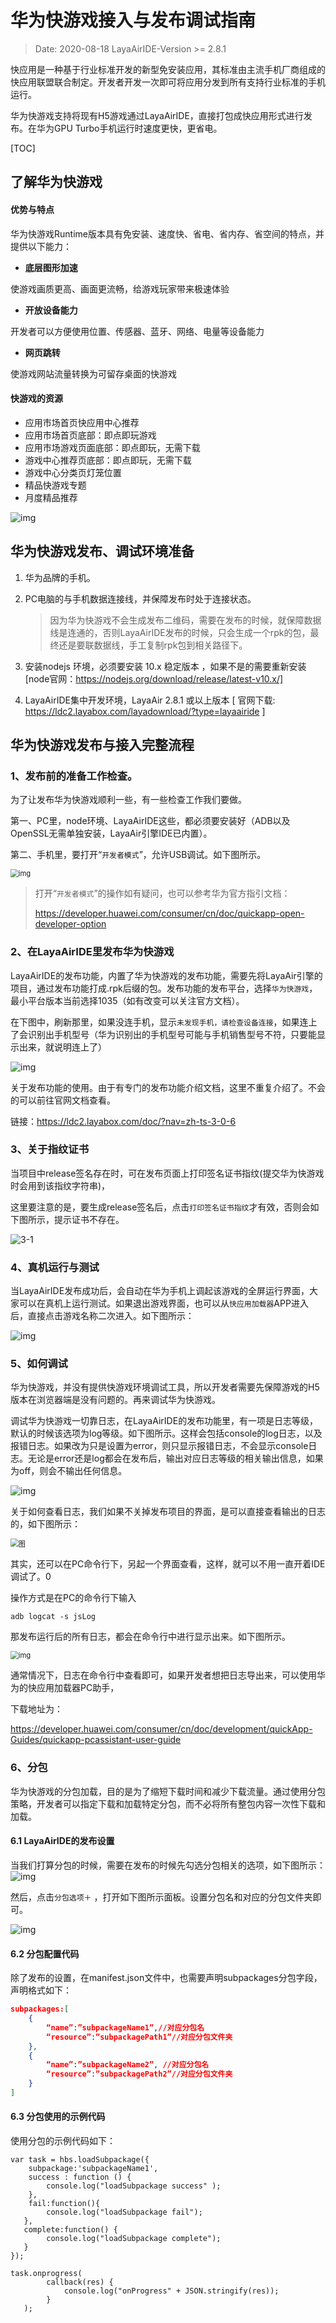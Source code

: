 # 华为快游戏接入与发布调试指南

> Date:  2020-08-18   LayaAirIDE-Version >=  2.8.1

快应用是一种基于行业标准开发的新型免安装应用，其标准由主流手机厂商组成的快应用联盟联合制定。开发者开发一次即可将应用分发到所有支持行业标准的手机运行。

华为快游戏支持将现有H5游戏通过LayaAirIDE，直接打包成快应用形式进行发布。在华为GPU Turbo手机运行时速度更快，更省电。

[TOC]

## 了解华为快游戏

#### 优势与特点

华为快游戏Runtime版本具有免安装、速度快、省电、省内存、省空间的特点，并提供以下能力：

- **底层图形加速**

使游戏画质更高、画面更流畅，给游戏玩家带来极速体验

- **开放设备能力**

开发者可以方便使用位置、传感器、蓝牙、网络、电量等设备能力

- **网页跳转**

使游戏网站流量转换为可留存桌面的快游戏

#### **快游戏的资源**

- 应用市场首页快应用中心推荐
- 应用市场首页底部：即点即玩游戏
- 应用市场游戏页面底部：即点即玩，无需下载
- 游戏中心推荐页底部：即点即玩，无需下载
- 游戏中心分类页灯笼位置
- 精品快游戏专题
- 月度精品推荐 

![img](img/0.jpg) 



## 华为快游戏发布、调试环境准备

1. 华为品牌的手机。

2. PC电脑的与手机数据连接线，并保障发布时处于连接状态。

   > 因为华为快游戏不会生成发布二维码，需要在发布的时候，就保障数据线是连通的，否则LayaAirIDE发布的时候，只会生成一个rpk的包，最终还是要联数据线，手工复制rpk包到相关路径下。

3. 安装nodejs 环境，必须要安装 10.x 稳定版本 ，如果不是的需要重新安装[node官网：https://nodejs.org/download/release/latest-v10.x/]

4. LayaAirIDE集中开发环境，LayaAir 2.8.1 或以上版本 [ 官网下载: https://ldc2.layabox.com/layadownload/?type=layaairide ]




## 华为快游戏发布与接入完整流程

### 1、发布前的准备工作检查。

为了让发布华为快游戏顺利一些，有一些检查工作我们要做。

第一、PC里，node环境、LayaAirIDE这些，都必须要安装好（ADB以及OpenSSL无需单独安装，LayaAir引擎IDE已内置）。

第二、手机里，要打开“`开发者模式`”，允许USB调试。如下图所示。

<img src="img/1.png" alt="img" style="zoom: 80%;" />  

> 打开“`开发者模式`”的操作如有疑问，也可以参考华为官方指引文档：
>
> https://developer.huawei.com/consumer/cn/doc/quickapp-open-developer-option



### 2、在LayaAirIDE里发布华为快游戏

LayaAirIDE的发布功能，内置了华为快游戏的发布功能，需要先将LayaAir引擎的项目，通过发布功能打成.rpk后缀的包。发布功能的发布平台，选择`华为快游戏`，最小平台版本当前选择1035（如有改变可以关注官方文档）。

在下图中，刷新那里，如果没连手机，显示`未发现手机，请检查设备连接`，如果连上了会识别出手机型号（华为识别出的手机型号可能与手机销售型号不符，只要能显示出来，就说明连上了）

![img](img/3.png) 

关于发布功能的使用。由于有专门的发布功能介绍文档，这里不重复介绍了。不会的可以前往官网文档查看。

链接：https://ldc2.layabox.com/doc/?nav=zh-ts-3-0-6

### 3、关于指纹证书

当项目中release签名存在时，可在发布页面上打印签名证书指纹(提交华为快游戏时会用到该指纹字符串)，

这里要注意的是，要生成release签名后，点击`打印签名证书指纹`才有效，否则会如下图所示，提示证书不存在。

![3-1](img/3-1.png) 



### 4、真机运行与测试

当LayaAirIDE发布成功后，会自动在华为手机上调起该游戏的全屏运行界面，大家可以在真机上运行测试。如果退出游戏界面，也可以从`快应用加载器`APP进入后，直接点击游戏名称二次进入。如下图所示：

![img](img/4.png)  



### 5、如何调试

华为快游戏，并没有提供快游戏环境调试工具，所以开发者需要先保障游戏的H5版本在浏览器端是没有问题的。再来调试华为快游戏。

调试华为快游戏一切靠日志，在LayaAirIDE的发布功能里，有一项是日志等级，默认的时候该选项为log等级。如下图所示。这样会包括console的log日志，以及报错日志。如果改为只是设置为error，则只显示报错日志，不会显示console日志。无论是error还是log都会在发布后，输出对应日志等级的相关输出信息，如果为off，则会不输出任何信息。

![img](img/5.png) 

关于如何查看日志，我们如果不关掉发布项目的界面，是可以直接查看输出的日志的，如下图所示：

<img src="img/2.png" alt="图" style="zoom:80%;" /> 

其实，还可以在PC命令行下，另起一个界面查看，这样，就可以不用一直开着IDE调试了。0

操作方式是在PC的命令行下输入

```
adb logcat -s jsLog
```

那发布运行后的所有日志，都会在命令行中进行显示出来。如下图所示。

<img src="img/6.png" alt="img" style="zoom: 80%;" /> 

通常情况下，日志在命令行中查看即可，如果开发者想把日志导出来，可以使用华为的快应用加载器PC助手，

下载地址为：

https://developer.huawei.com/consumer/cn/doc/development/quickApp-Guides/quickapp-pcassistant-user-guide

### 6、分包

华为快游戏的分包加载，目的是为了缩短下载时间和减少下载流量。通过使用分包策略，开发者可以指定下载和加载特定分包，而不必将所有整包内容一次性下载和加载。

#### 6.1 LayaAirIDE的发布设置

当我们打算分包的时候，需要在发布的时候先勾选分包相关的选项，如下图所示：
![img](img/7.png) 

然后，点击`分包选项＋` ，打开如下图所示面板。设置分包名和对应的分包文件夹即可。

![img](img/8.png) 



#### 6.2 分包配置代码

除了发布的设置，在manifest.json文件中，也需要声明subpackages分包字段，声明格式如下：

```json
subpackages:[
    {
        “name”:”subpackageName1”,//对应分包名
        “resource”:”subpackagePath1”//对应分包文件夹
    },
    {
        “name”:”subpackageName2”, //对应分包名
        “resource”:”subpackagePath2”//对应分包文件夹
    }
]
```

#### 6.3 分包使用的示例代码

使用分包的示例代码如下：

```
var task = hbs.loadSubpackage({
	subpackage:'subpackageName1',        
	success : function () {
   	 	console.log("loadSubpackage success" );
    },        
    fail:function(){
    	console.log("loadSubpackage fail");
   },        
   complete:function() {
   		console.log("loadSubpackage complete");
   }
});

task.onprogress(
   		callback(res) {
        	console.log("onProgress" + JSON.stringify(res)); 
   		}
   );
```

